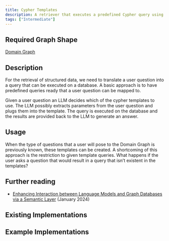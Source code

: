 ```yaml
---
title: Cypher Templates
description: A retriever that executes a predefined Cypher query using parameters given in the user question.
tags: ["Intermediate"]
---
```


## Required Graph Shape

[Domain Graph](/reference/knowledge-graph/domain-graph)

## Description

For the retrieval of structured data, we need to translate a user question into a query that can be executed on a database. A basic approach is to have predefined queries ready that a user question can be mapped to.

Given a user question an LLM decides which of the cypher templates to use. The LLM possibly extracts parameters from the user question and plugs them into the template. The query is executed on the database and the results are provided back to the LLM to generate an answer.

## Usage

When the type of questions that a user will pose to the Domain Graph is previously known, these templates can be created. A shortcoming of this approach is the restriction to given template queries. What happens if the user asks a question that would result in a query that isn’t existent in the templates?

## Further reading

- [Enhancing Interaction between Language Models and Graph Databases via a Semantic Layer](https://towardsdatascience.com/enhancing-interaction-between-language-models-and-graph-databases-via-a-semantic-layer-0a78ad3eba49) (January 2024)

## Existing Implementations

## Example Implementations
